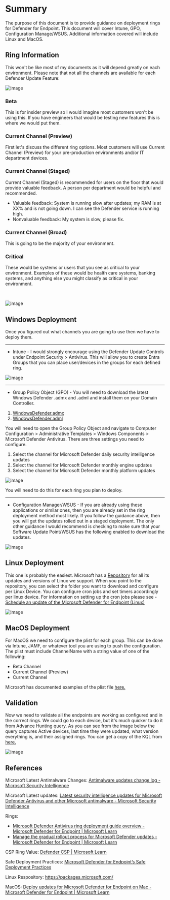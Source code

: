 # Summary

The purpose of this document is to provide guidance on deployment rings for Defender for Endpoint. This document will cover Intune, GPO, Configuration Manage/WSUS. Additional information covered will include Linux and MacOS.

## Ring Information

This won't be like most of my documents as it will depend greatly on each environment. Please note that not all the channels are available for each Defender Update Feature:

![image](https://github.com/user-attachments/assets/fdb14407-5ed5-49d9-bd28-4e684ec23c0d)

### Beta
This is for insider preview so I would imagine most customers won't be using this. If you have engineers that would be testing new features this is where we would put them.

### Current Channel (Preview)
First let's discuss the different ring options. Most customers will use Current Channel (Preview) for your pre-production environments and/or IT department devices. 

### Current Channel (Staged)
Current Channel (Staged) is recommended for users on the floor that would provide valuable feedback. A person per department would be helpful and recommended.

* Valuable feedback: System is running slow after updates; my RAM is at XX% and is not going down. I can see the Defender service is running high.
* Nonvaluable feedback: My system is slow, please fix.

### Current Channel (Broad)
This is going to be the majority of your environment.

### Critical
These would be systems or users that you see as critical to your environment. Examples of these would be health care systems, banking systems, and anything else you might classify as critical in your environment.

<BR>

![image](https://github.com/user-attachments/assets/e9c741d5-b17d-4759-bc7f-8ca4b4041e10)

## Windows Deployment
Once you figured out what channels you are going to use then we have to deploy them.

***

* Intune - I would strongly encourage using the Defender Update Controls under Endpoint Security > Antivirus. This will allow you to create Entra Groups that you can place user/devices in the groups for each defined ring. 

![image](https://github.com/user-attachments/assets/af30da04-aee4-4737-ae0e-b0e450347377)


***

* Group Policy Object (GPO) - You will need to download the latest Windows Defender .admx and .adml and install them on your Domain Controller.

1. [WindowsDefender.admx](https://github.com/microsoft/defender-updatecontrols/blob/main/WindowsDefender.admx)
2. [WindowsDefender.adml](https://github.com/microsoft/defender-updatecontrols/blob/main/WindowsDefender.adml)

You will need to open the Group Policy Object and navigate to Computer Configuration > Administrative Templates > Windows Components > Microsoft Defender Antivirus. There are three settings you need to configure.

1. Select the channel for Microsoft Defender daily security intelligence updates
2. Select the channel for Microsoft Defender monthly engine updates
3. Select the channel for Microsoft Defender monthly platform updates

![image](https://github.com/user-attachments/assets/9873728c-452c-437e-8b7c-3ed0d1ea73ce)

You will need to do this for each ring you plan to deploy.

***

* Configuration Manager/WSUS - If you are already using these applications or similar ones, then you are already set in the ring deployment method most likely. If you follow the guidance above, then you will get the updates rolled out in a staged deployment. The only other guidance I would recommend is checking to make sure that your Software Update Point/WSUS has the following enabled to download the updates.

![image](https://github.com/user-attachments/assets/f5134df3-c628-4b6d-ba1a-275f6ab9b9ea)

## Linux Deployment

This one is probably the easiest. Microsoft has a [Repository](https://packages.microsoft.com/) for all its updates and versions of Linux we support. When you point to the repository, you can select the folder you want to download and configure per Linux Device. You can configure cron jobs and set timers accordingly per linux device. For information on setting up the cron jobs please see - [Schedule an update of the Microsoft Defender for Endpoint (Linux)](https://learn.microsoft.com/en-us/defender-endpoint/linux-update-mde-linux#for-those-who-use-ansible-chef-or-puppet)

![image](https://github.com/user-attachments/assets/825ace94-3ed6-4dc8-940d-3afe3b4c50f2)

## MacOS Deployment

For MacOS we need to configure the plist for each group. This can be done via Intune, JAMF, or whatever tool you are using to push the configuration.
The plist must include ChannelName with a string value of one of the following:

* Beta Channel
* Current Channel (Preview)
* Current Channel

Microsoft has documented examples of the plist file [here.](https://learn.microsoft.com/en-us/defender-endpoint/mac-updates#jamf-pro)

## Validation

Now we need to validate all the endpoints are working as configured and in the correct rings. We could go to each device, but it's much quicker to do it from Advance Hunting query. As you can see from the image below the query captures Active devices, last time they were updated, what version everything is, and their assigned rings. You can get a copy of the KQL from [here.](https://github.com/mattnovitsch/M365/blob/main/KQL/MDE/DeviceInventory.txt)

![image](https://github.com/user-attachments/assets/d9020a6e-fa23-46ce-8304-a190fc0873c8)


## References
Microsoft Latest Antimalware Changes: [Antimalware updates change log - Microsoft Security Intelligence](https://www.microsoft.com/en-us/wdsi/definitions/antimalware-definition-release-notes)

Microsoft Latest updates: [Latest security intelligence updates for Microsoft Defender Antivirus and other Microsoft antimalware - Microsoft Security Intelligence](https://www.microsoft.com/en-us/wdsi/defenderupdates)

Rings:
* [Microsoft Defender Antivirus ring deployment guide overview - Microsoft Defender for Endpoint | Microsoft Learn](https://learn.microsoft.com/en-us/defender-endpoint/microsoft-defender-antivirus-ring-deployment)
* [Manage the gradual rollout process for Microsoft Defender updates - Microsoft Defender for Endpoint | Microsoft Learn](https://learn.microsoft.com/en-us/defender-endpoint/manage-gradual-rollout#update-channels-for-monthly-updates)

CSP Ring Value: [Defender CSP | Microsoft Learn](https://learn.microsoft.com/en-us/windows/client-management/mdm/defender-csp#configurationplatformupdateschannel)

Safe Deployment Practices: 
[Microsoft Defender for Endpoint’s Safe Deployment Practices](https://techcommunity.microsoft.com/t5/microsoft-defender-for-endpoint/microsoft-defender-for-endpoint-s-safe-deployment-practices/ba-p/4220342)

Linux Respository: https://packages.microsoft.com/

MacOS: [Deploy updates for Microsoft Defender for Endpoint on Mac - Microsoft Defender for Endpoint | Microsoft Learn](https://learn.microsoft.com/en-us/defender-endpoint/mac-updates#set-preferences-for-microsoft-autoupdate)

